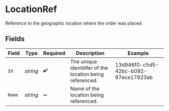 # LocationRef

Reference to the geographic location where the order was placed.


## Fields

| Field                                                    | Type                                                     | Required                                                 | Description                                              | Example                                                  |
| -------------------------------------------------------- | -------------------------------------------------------- | -------------------------------------------------------- | -------------------------------------------------------- | -------------------------------------------------------- |
| `Id`                                                     | *string*                                                 | :heavy_check_mark:                                       | The unique identitifer of the location being referenced. | 13d946f0-c5d5-42bc-b092-97ece17923ab                     |
| `Name`                                                   | *string*                                                 | :heavy_minus_sign:                                       | Name of the location being referenced.                   |                                                          |